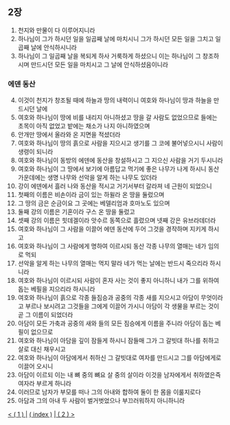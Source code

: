 ## 2장
1. 천지와 만물이 다 이루어지니라
2. 하나님이 그가 하시던 일을 일곱째 날에 마치시니 그가 하시던 모든 일을 그치고 일곱째 날에 안식하시니라
3. 하나님이 그 일곱째 날을 복되게 하사 거룩하게 하셨으니 이는 하나님이 그 창조하시며 만드시던 모든 일을 마치시고 그 날에 안식하셨음이니라
### 에덴 동산
4. 이것이 천지가 창조될 때에 하늘과 땅의 내력이니 여호와 하나님이 땅과 하늘을 만드시던 날에
5. 여호와 하나님이 땅에 비를 내리지 아니하셨고 땅을 갈 사람도 없었으므로 들에는 초목이 아직 없었고 밭에는 채소가 나지 아니하였으며
6. 안개만 땅에서 올라와 온 지면을 적셨더라
7. 여호와 하나님이 땅의 흙으로 사람을 지으시고 생기를 그 코에 불어넣으시니 사람이 생령이 되니라
8. 여호와 하나님이 동방의 에덴에 동산을 창설하시고 그 지으신 사람을 거기 두시니라
9. 여호와 하나님이 그 땅에서 보기에 아름답고 먹기에 좋은 나무가 나게 하시니 동산 가운데에는 생명 나무와 선악을 알게 하는 나무도 있더라
10. 강이 에덴에서 흘러 나와 동산을 적시고 거기서부터 갈라져 네 근원이 되었으니
11. 첫째의 이름은 비손이라 금이 있는 하윌라 온 땅을 둘렀으며
12. 그 땅의 금은 순금이요 그 곳에는 베델리엄과 호마노도 있으며
13. 둘째 강의 이름은 기혼이라 구스 온 땅을 둘렀고
14. 셋째 강의 이름은 힛데겔이라 앗수르 동쪽으로 흘렀으며 넷째 강은 유브라데더라
15. 여호와 하나님이 그 사람을 이끌어 에덴 동산에 두어 그것을 경작하며 지키게 하시고
16. 여호와 하나님이 그 사람에게 명하여 이르시되 동산 각종 나무의 열매는 네가 임의로 먹되
17. 선악을 알게 하는 나무의 열매는 먹지 말라 네가 먹는 날에는 반드시 죽으리라 하시니라
18. 여호와 하나님이 이르시되 사람이 혼자 사는 것이 좋지 아니하니 내가 그를 위하여 돕는 베필을 지으리라 하시니라
19. 여호와 하나님이 흙으로 각종 들짐승과 공중의 각종 새를 지으시고 아담이 무엇이라고 부르나 보시려고 그것들을 그에게 이끌어 가시니 아담이 각 생물을 부르는 것이 곧 그 이름이 되었더라
20. 아담이 모든 가축과 공중의 새와 들의 모든 짐승에게 이름을 주니라 아담이 돕는 베필이 없으므로
21. 여호와 하나님이 아담을 깊이 잠들게 하시니 잠들매 그가 그 갈빗대 하나를 취하고 살로 대신 채우시고
22. 여호와 하나님이 아담에게서 취하신 그 갈빗대로 여자를 만드시고 그를 아담에게로 이끌어 오시니
23. 아담이 이르되 이는 내 뼈 중의 뼈요 살 중의 살이라 이것을 남자에게서 취하였은즉 여자라 부르게 하니라
24. 이러므로 남자가 부모를 떠나 그의 아내와 합하여 둘이 한 몸을 이룰지로다
25. 아담과 그의 아내 두 사람이 벌거벗었으나 부끄러워하지 아니하니라

[< ( 1 ) |](./genesis_kr.md)
[( index )](../../../index.md)
[| ( 2 ) >](./2_kr.md)